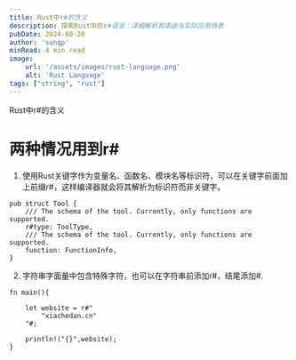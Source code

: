 ```yaml
---
title: Rust中r#的含义
description: 探索Rust中的r#语法：详细解析其用途与实际应用场景
pubDate: 2024-08-20
author: 'sunqp'
minRead: 4 min read
image:
    url: '/assets/images/rust-language.png'
    alt: 'Rust Language'
tags: ["string", "rust"]
---
```


Rust中r#的含义

# 两种情况用到r#
1. 使用Rust关键字作为变量名、函数名、模块名等标识符，可以在关键字前面加上前缀r#，这样编译器就会将其解析为标识符而非关键字。
```
pub struct Tool {
    /// The schema of the tool. Currently, only functions are supported.
    r#type: ToolType,
    /// The schema of the tool. Currently, only functions are supported.
    function: FunctionInfo,
}
```
2. 字符串字面量中包含特殊字符，也可以在字符串前添加r#，结尾添加#.
```
fn main(){

    let website = r#"
        "xiachedan.cn"
    "#;

    println!("{}",website);
}
```
